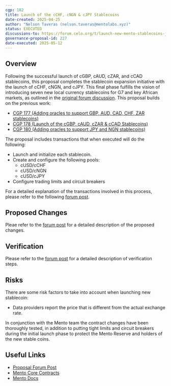```yaml
---
cgp: 182
title: Launch of the cCHF, cNGN & cJPY Stablecoins
date-created: 2025-04-25
author: "Nelson Taveras (nelson.taveras@mentolabs.xyz)"
status: EXECUTED
discussions-to: https://forum.celo.org/t/launch-new-mento-stablecoins-jpy-gbp-aud-cad-chf-ngn-zar/10603
governance-proposal-id: 227
date-executed: 2025-05-12
---
```


## Overview

Following the successful launch of cGBP, cAUD, cZAR, and cCAD stablecoins, this proposal completes the stablecoin expansion initiative with the launch of cCHF, cNGN, and cJPY. This final phase fulfills the vision of introducing seven new local currency stablecoins for G7 and key African markets, as outlined in the [original forum discussion](https://forum.celo.org/t/launch-new-mento-stablecoins-jpy-gbp-aud-cad-chf-ngn-zar/10603). This proposal builds on the previous work:

- [CGP 177 (Adding oracles to support GBP, AUD, CAD, CHF, ZAR stablecoins)](https://mondo.celo.org/governance/cgp-177)
- [CGP 178 (Launch of the cGBP, cAUD, cZAR & cCAD Stablecoins)](https://mondo.celo.org/governance/cgp-178)
- [CGP 180 (Adding oracles to support JPY and NGN stablecoins)](https://mondo.celo.org/governance/cgp-180)

The proposal includes transactions that when executed will do the following:

- Launch and initialize each stablecoin.
- Create and configure the following pools:
  - cUSD/cCHF
  - cUSD/cNGN
  - cUSD/cJPY
- Configure trading limits and circuit breakers

For a detailed explanation of the transactions involved in this process, please refer to the following [forum post](https://forum.celo.org/t/launch-new-mento-stablecoins-jpy-gbp-aud-cad-chf-ngn-zar/10603/8).

## Proposed Changes

Pleae refer to the [forum post](https://forum.celo.org/t/launch-new-mento-stablecoins-jpy-gbp-aud-cad-chf-ngn-zar/10603/8) for a detailed description of the proposed changes.

## Verification

Please refer to the [forum post](https://forum.celo.org/t/launch-new-mento-stablecoins-jpy-gbp-aud-cad-chf-ngn-zar/10603/8) for a detailed description of verification steps.

## Risks

There are some risk factors to take into account when launching new stablecoin:

- Data providers report the price that is different from the actual exchange rate.

In conjunction with the Mento team the contract changes have been thoroughly tested, in addition to putting tight limits and circuit breakers during the initial launch phase to protect the Mento Reserve and holders of the new stable coins.

## Useful Links

- [Proposal Forum Post](https://forum.celo.org/t/launch-new-mento-stablecoins-jpy-gbp-aud-cad-chf-ngn-zar/10603)
- [Mento Core Contracts](https://github.com/mento-protocol/mento-core)
- [Mento Docs](https://docs.mento.org)
